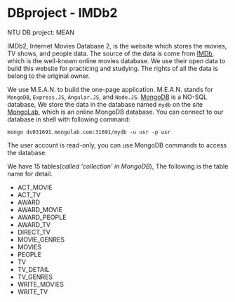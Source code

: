 # DBproject - IMDb2
NTU DB project: MEAN

IMDb2, Internet Movies Database 2, is the website which stores the movies, TV shows, and people data. The source of the data is come from [IMDb](http://www.imdb.com/), which is the well-known online movies database. We use their open data to build this website for practicing and studying. The rights of all the data is belong to the original owner.


  We use M.E.A.N. to build the one-page application. M.E.A.N. stands for ``MongoDB``, ``Express.JS``, ``Angular.JS``, and ``Node.JS``. [MongoDB](http://www.mongodb.org/) is a NO-SQL database, We store the data in the database named ``mydb`` on the site [MongoLab](https://mongolab.com/home), which is an online MongoDB database. You can connect to our database in shell with following command:
```
mongo ds031691.mongolab.com:31691/mydb -u usr -p usr
```
  The user account is read-only, you can use MongoDB commands to access the database.

  We have 15 tables(_called 'collection' in MongoDB_), The following is the table name for detail.
* ACT_MOVIE
* ACT_TV
* AWARD
* AWARD_MOVIE
* AWARD_PEOPLE
* AWARD_TV
* DIRECT_TV
* MOVIE_GENRES
* MOVIES
* PEOPLE
* TV
* TV_DETAIL
* TV_GENRES
* WRITE_MOVIES
* WRITE_TV
